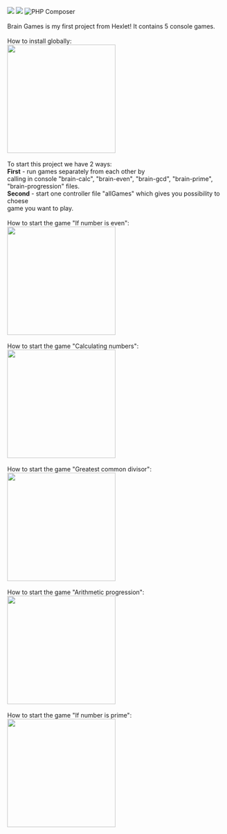 <a href="https://codeclimate.com/github/codeclimate/codeclimate/maintainability"><img src="https://api.codeclimate.com/v1/badges/a99a88d28ad37a79dbf6/maintainability" /></a>
<a href="https://codeclimate.com/github/codeclimate/codeclimate/test_coverage"><img src="https://api.codeclimate.com/v1/badges/a99a88d28ad37a79dbf6/test_coverage" /></a>
![PHP Composer](https://github.com/BotServicePro/php-project-lvl1/workflows/PHP%20Composer/badge.svg)
<br>
<br>
Brain Games is my first project from Hexlet! It contains 5 console games.
<br>
<br>
How to install globally:
<br>
<a href="https://asciinema.org/a/357779?autoplay=1"><img src="https://asciinema.org/a/357779.png" width="250"/></a>
<br>
<br>
To start this project we have 2 ways: 
<br>
<b>First</b> - run games separately from each other by 
<br>
calling in console "brain-calc", "brain-even", "brain-gcd", "brain-prime", "brain-progression" files.
<br>
<b>Second</b> - start one controller file "allGames" which gives you possibility to choese
<br>
game you want to play.
<br>
<br>
How to start the game "If number is even":
<br>
<a href="https://asciinema.org/a/357547?autoplay=1"><img src="https://asciinema.org/a/357547.png" width="250"/></a>
<br>
<br>
How to start the game "Calculating numbers":
<br>
<a href="https://asciinema.org/a/357546?autoplay=1"><img src="https://asciinema.org/a/357546.png" width="250"/></a>
<br>
<br>
How to start the game "Greatest common divisor":
<br>
<a href="https://asciinema.org/a/357548?autoplay=1"><img src="https://asciinema.org/a/357548.png" width="250"/></a>
<br>
<br>
How to start the game "Arithmetic progression":
<br>
<a href="https://asciinema.org/a/357550?autoplay=1"><img src="https://asciinema.org/a/357550.png" width="250"/></a>
<br>
<br>
How to start the game "If number is prime":
<br>
<a href="https://asciinema.org/a/357549?autoplay=1"><img src="https://asciinema.org/a/357549.png" width="250"/></a>
